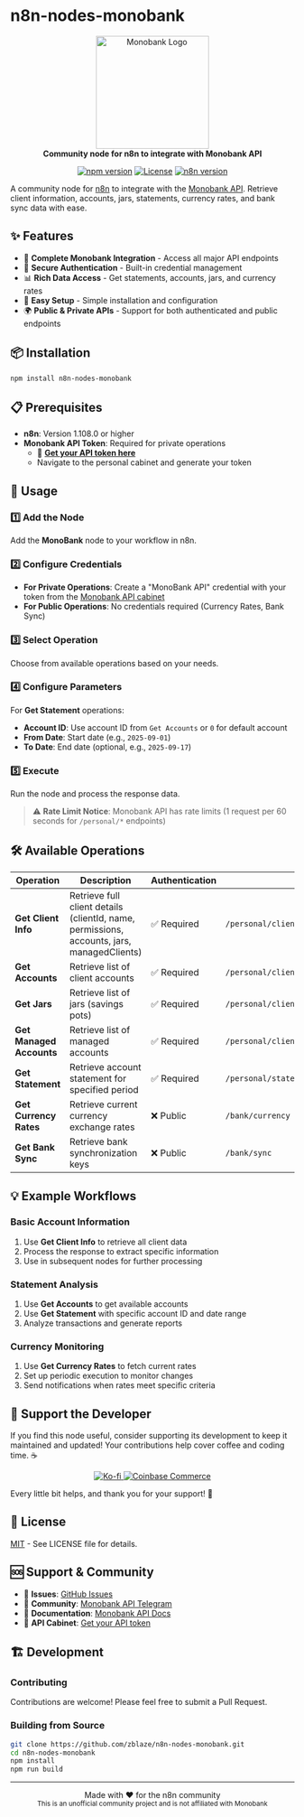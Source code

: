 # n8n-nodes-monobank

<p align="center">
  <img src="https://api.monobank.ua/docs/img/logo.svg" alt="Monobank Logo" width="200"/>
  <br>
  <strong>Community node for n8n to integrate with Monobank API</strong>
</p>

<p align="center">
  <a href="https://www.npmjs.com/package/n8n-nodes-monobank"><img src="https://img.shields.io/npm/v/n8n-nodes-monobank?style=flat-square" alt="npm version"/></a>
  <a href="https://github.com/zblaze/n8n-nodes-monobank/blob/main/LICENSE"><img src="https://img.shields.io/github/license/zblaze/n8n-nodes-monobank?style=flat-square" alt="License"/></a>
  <a href="https://n8n.io"><img src="https://img.shields.io/badge/n8n-1.108.0+-blueviolet?style=flat-square" alt="n8n version"/></a>
</p>

A community node for [n8n](https://n8n.io) to integrate with the [Monobank API](https://api.monobank.ua/docs/index.html). Retrieve client information, accounts, jars, statements, currency rates, and bank sync data with ease.

## ✨ Features

- 🏦 **Complete Monobank Integration** - Access all major API endpoints
- 🔐 **Secure Authentication** - Built-in credential management
- 📊 **Rich Data Access** - Get statements, accounts, jars, and currency rates
- 🚀 **Easy Setup** - Simple installation and configuration
- 🌍 **Public & Private APIs** - Support for both authenticated and public endpoints

## 📦 Installation
```bash
npm install n8n-nodes-monobank
```

## 📋 Prerequisites

- **n8n**: Version 1.108.0 or higher
- **Monobank API Token**: Required for private operations
  - 🔗 [**Get your API token here**](https://api.monobank.ua/)
  - Navigate to the personal cabinet and generate your token

## 🚀 Usage

### 1️⃣ Add the Node
Add the **MonoBank** node to your workflow in n8n.

### 2️⃣ Configure Credentials
- **For Private Operations**: Create a "MonoBank API" credential with your token from the [Monobank API cabinet](https://api.monobank.ua/)
- **For Public Operations**: No credentials required (Currency Rates, Bank Sync)

### 3️⃣ Select Operation
Choose from available operations based on your needs.

### 4️⃣ Configure Parameters
For **Get Statement** operations:
- **Account ID**: Use account ID from `Get Accounts` or `0` for default account
- **From Date**: Start date (e.g., `2025-09-01`)
- **To Date**: End date (optional, e.g., `2025-09-17`)

### 5️⃣ Execute
Run the node and process the response data.

> ⚠️ **Rate Limit Notice**: Monobank API has rate limits (1 request per 60 seconds for `/personal/*` endpoints)

## 🛠️ Available Operations

| Operation | Description | Authentication | Endpoint |
|-----------|-------------|----------------|----------|
| **Get Client Info** | Retrieve full client details (clientId, name, permissions, accounts, jars, managedClients) | ✅ Required | `/personal/client-info` |
| **Get Accounts** | Retrieve list of client accounts | ✅ Required | `/personal/client-info` |
| **Get Jars** | Retrieve list of jars (savings pots) | ✅ Required | `/personal/client-info` |
| **Get Managed Accounts** | Retrieve list of managed accounts | ✅ Required | `/personal/client-info` |
| **Get Statement** | Retrieve account statement for specified period | ✅ Required | `/personal/statement/{accountId}/{from}/{to}` |
| **Get Currency Rates** | Retrieve current currency exchange rates | ❌ Public | `/bank/currency` |
| **Get Bank Sync** | Retrieve bank synchronization keys | ❌ Public | `/bank/sync` |

## 💡 Example Workflows

### Basic Account Information
1. Use **Get Client Info** to retrieve all client data
2. Process the response to extract specific information
3. Use in subsequent nodes for further processing

### Statement Analysis
1. Use **Get Accounts** to get available accounts
2. Use **Get Statement** with specific account ID and date range
3. Analyze transactions and generate reports

### Currency Monitoring
1. Use **Get Currency Rates** to fetch current rates
2. Set up periodic execution to monitor changes
3. Send notifications when rates meet specific criteria

## 🤝 Support the Developer

If you find this node useful, consider supporting its development to keep it maintained and updated! Your contributions help cover coffee and coding time. ☕

<p align="center">
  <a href="https://ko-fi.com/zblaze">
    <img src="https://img.shields.io/badge/Ko--fi-F16061?style=for-the-badge&logo=ko-fi&logoColor=white" alt="Ko-fi"/>
  </a>
  <a href="https://commerce.coinbase.com/pay/144f37a1-7d1e-468c-979d-1c8c9bcfa14b">
    <img src="https://img.shields.io/badge/Coinbase-0052FF?style=for-the-badge&logo=Coinbase&logoColor=white" alt="Coinbase Commerce"/>
  </a>
</p>

Every little bit helps, and thank you for your support! 🙏

## 📄 License

[MIT](LICENSE) - See LICENSE file for details.

## 🆘 Support & Community

- 🐛 **Issues**: [GitHub Issues](https://github.com/zblaze/n8n-nodes-monobank/issues)
- 💬 **Community**: [Monobank API Telegram](https://t.me/monobank_api)
- 📖 **Documentation**: [Monobank API Docs](https://api.monobank.ua/docs/index.html)
- 🔑 **API Cabinet**: [Get your API token](https://api.monobank.ua/)

## 🏗️ Development

### Contributing
Contributions are welcome! Please feel free to submit a Pull Request.

### Building from Source
```bash
git clone https://github.com/zblaze/n8n-nodes-monobank.git
cd n8n-nodes-monobank
npm install
npm run build
```

---

<p align="center">
  Made with ❤️ for the n8n community
  <br>
  <small>This is an unofficial community project and is not affiliated with Monobank</small>
</p>